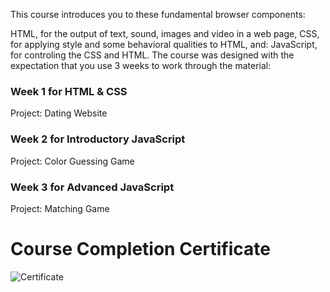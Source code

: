 This course introduces you to these fundamental browser components:

HTML, for the output of text, sound, images and video in a web page,
CSS, for applying style and some behavioral qualities to HTML, and:
JavaScript, for controling the CSS and HTML.
The course was designed with the expectation that you use 3 weeks to work through the material:

### Week 1 for HTML & CSS
Project: Dating Website

### Week 2 for Introductory JavaScript
Project: Color Guessing Game

### Week 3 for Advanced JavaScript
Project: Matching Game

# Course Completion Certificate

![Certificate](https://github.com/inhaq/Coursera-FullStack/raw/master/1.%20HTML%2C%20CSS%20and%20JavaScript/Coursera%208Y2V3657JB4S.png)
